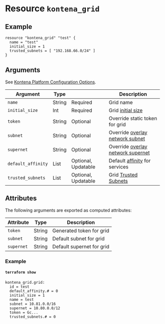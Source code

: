 # Resource `kontena_grid`

## Example

```
resource "kontena_grid" "test" {
  name = "test"
  initial_size = 1
  trusted_subnets = [ "192.168.66.0/24" ]
}
```

## Arguments

See [Kontena Platform Configuration Options](https://www.kontena.io/docs/using-kontena/platform.html#configuration-options).

Argument            | Type          |                     | Description
--------------------|---------------|---------------------|-------------
`name`              | String        | Required            | Grid name
`initial_size`      | Int           | Required            | Grid [initial size](https://kontena.io/docs/using-kontena/#initial-nodes)
`token`             | String        | Optional            | Override static token for grid
`subnet`            | String        | Optional            | Override [overlay network subnet](https://kontena.io/docs/advanced/networking.html#subnet-and-supernet)
`supernet`          | String        | Optional            | Override [overlay network supernet](https://kontena.io/docs/advanced/networking.html#subnet-and-supernet)
`default_affinity`  | List<String>  | Optional, Updatable | Default [affinity](https://kontena.io/docs/using-kontena/affinities.html) for services
`trusted_subnets`   | List<String>  | Optional, Updatable | Grid [Trusted Subnets](https://www.kontena.io/docs/advanced/grids.html#manage-kontena-platform-grid-trusted-subnets)

## Attributes

The following arguments are exported as computed attributes:

Attribute   | Type    | Description
------------|---------|--------------------------
`token`     | String  | Generated token for grid
`subnet`    | String  | Default subnet for grid
`supernet`  | String  | Default supernet for grid

### Example

#### `terraform show`
```
kontena_grid.grid:
  id = test
  default_affinity.# = 0
  initial_size = 1
  name = test
  subnet = 10.81.0.0/16
  supernet = 10.80.0.0/12
  token = Gc...
  trusted_subnets.# = 0
```
